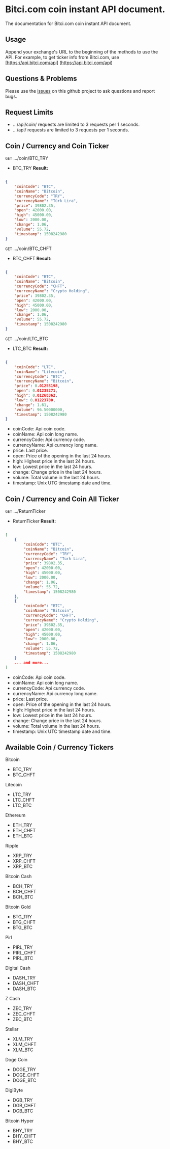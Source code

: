 # Bitci.com coin instant API document.
The documentation for Bitci.com coin instant API document.

## Usage
Append your exchange's URL to the beginning of the methods to use the API. For example, to get ticker info from Bitci.com, use [https://api.bitci.com/api] (https://api.bitci.com/api)

## Questions & Problems
Please use the [issues](https://github.com/BitciTeknoloji/coin-api-docs/issues) on this github project to ask questions and report bugs.

## Request Limits

* .../api/coin/ requests are limited to 3 requests per 1 seconds.
* .../api/ requests are limited to 3 requests per 1 seconds.

## Coin / Currency and Coin Ticker

<code>GET</code> .../coin/BTC_TRY
* BTC_TRY
**Result:**
``` json

{
	"coinCode": "BTC",
	"coinName": "Bitcoin",
	"currencyCode": "TRY",
	"currencyName": "Türk Lira",
	"price": 39802.35,
	"open": 42000.00,
	"high": 45000.00,
	"low": 2000.00,
	"change": 1.06,
	"volume": 55.72,
	"timestamp": 1508242980
}

```

<code>GET</code> .../coin/BTC_CHFT
* BTC_CHFT
**Result:**
``` json

{
	"coinCode": "BTC",
	"coinName": "Bitcoin",
	"currencyCode": "CHFT",
	"currencyName": "Crypto Holding",
	"price": 39802.35,
	"open": 42000.00,
	"high": 45000.00,
	"low": 2000.00,
	"change": 1.06,
	"volume": 55.72,
	"timestamp": 1508242980
}

```
<code>GET</code> .../coin/LTC_BTC
* LTC_BTC
**Result:**
``` json

{
	"coinCode": "LTC",
	"coinName": "Litecoin",
	"currencyCode": "BTC",
	"currencyName": "Bitcoin",
	"price": 0.01255198,
	"open": 0.01235271,
	"high": 0.01268362,
	"low": 0.01223700,
	"change": 1.61,
	"volume": 96.50000000,
	"timestamp": 1508242980
}

```

* coinCode: Api coin code.
* coinName: Api coin long name.
* currencyCode: Api currency code.
* currencyName: Api currency long name.
* price: Last price.
* open: Price of the opening in the last 24 hours.
* high: Highest price in the last 24 hours.
* low: Lowest price in the last 24 hours.
* change: Change price in the last 24 hours.
* volume: Total volume in the last 24 hours.
* timestamp: Unix UTC timestamp date and time.

## Coin / Currency and Coin All Ticker

<code>GET</code> .../ReturnTicker
* ReturnTicker
**Result:**
``` json

[
	{
		"coinCode": "BTC",
		"coinName": "Bitcoin",
		"currencyCode": "TRY",
		"currencyName": "Türk Lira",
		"price": 39802.35,
		"open": 42000.00,
		"high": 45000.00,
		"low": 2000.00,
		"change": 1.06,
		"volume": 55.72,
		"timestamp": 1508242980
	},
	{
		"coinCode": "BTC",
		"coinName": "Bitcoin",
		"currencyCode": "CHFT",
		"currencyName": "Crypto Holding",
		"price": 39802.35,
		"open": 42000.00,
		"high": 45000.00,
		"low": 2000.00,
		"change": 1.06,
		"volume": 55.72,
		"timestamp": 1508242980
	}
	... and more...
]

```

* coinCode: Api coin code.
* coinName: Api coin long name.
* currencyCode: Api currency code.
* currencyName: Api currency long name.
* price: Last price.
* open: Price of the opening in the last 24 hours.
* high: Highest price in the last 24 hours.
* low: Lowest price in the last 24 hours.
* change: Change price in the last 24 hours.
* volume: Total volume in the last 24 hours.
* timestamp: Unix UTC timestamp date and time.

## Available Coin / Currency Tickers

Bitcoin
*	BTC_TRY
*	BTC_CHFT

Litecoin
*	LTC_TRY
*	LTC_CHFT
*	LTC_BTC

Ethereum
*	ETH_TRY
*	ETH_CHFT
*	ETH_BTC

Ripple
*	XRP_TRY
*	XRP_CHFT
*	XRP_BTC

Bitcoin Cash
*	BCH_TRY
*	BCH_CHFT
*	BCH_BTC

Bitcoin Gold
*	BTG_TRY
*	BTG_CHFT
*	BTG_BTC

Pirl
*	PIRL_TRY
*	PIRL_CHFT
*	PIRL_BTC

Digital Cash
*	DASH_TRY
*	DASH_CHFT
*	DASH_BTC

Z Cash
*	ZEC_TRY
*	ZEC_CHFT
*	ZEC_BTC

Stellar
*	XLM_TRY
*	XLM_CHFT
*	XLM_BTC

Doge Coin
*	DOGE_TRY
*	DOGE_CHFT
*	DOGE_BTC

DigiByte
*	DGB_TRY
*	DGB_CHFT
*	DGB_BTC

Bitcoin Hyper
*	BHY_TRY
*	BHY_CHFT
*	BHY_BTC
